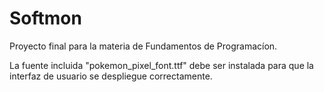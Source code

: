 # Softmon
Proyecto final para la materia de Fundamentos de Programacíon.

La fuente incluida "pokemon_pixel_font.ttf" debe ser instalada para que
la interfaz de usuario se despliegue correctamente.
